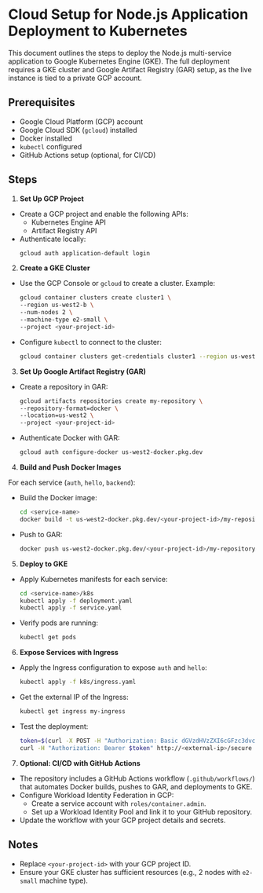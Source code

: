 # Cloud Setup for Node.js Application Deployment to Kubernetes

This document outlines the steps to deploy the Node.js multi-service application to Google Kubernetes Engine (GKE). The full deployment requires a GKE cluster and Google Artifact Registry (GAR) setup, as the live instance is tied to a private GCP account.

## Prerequisites
- Google Cloud Platform (GCP) account
- Google Cloud SDK (`gcloud`) installed
- Docker installed
- `kubectl` configured
- GitHub Actions setup (optional, for CI/CD)

## Steps

1. **Set Up GCP Project**
- Create a GCP project and enable the following APIs:
  - Kubernetes Engine API
  - Artifact Registry API
- Authenticate locally:
  ```bash
  gcloud auth application-default login
  ```

2. **Create a GKE Cluster**
- Use the GCP Console or `gcloud` to create a cluster. Example:
  ```bash
  gcloud container clusters create cluster1 \
  --region us-west2-b \
  --num-nodes 2 \
  --machine-type e2-small \
  --project <your-project-id>
  ```

- Configure `kubectl` to connect to the cluster:
  ```bash
  gcloud container clusters get-credentials cluster1 --region us-west2-b --project <your-project-id>
  ```

3. **Set Up Google Artifact Registry (GAR)**

- Create a repository in GAR:
  ```bash
  gcloud artifacts repositories create my-repository \
  --repository-format=docker \
  --location=us-west2 \
  --project <your-project-id>
  ```

- Authenticate Docker with GAR:
  ```bash
  gcloud auth configure-docker us-west2-docker.pkg.dev
  ```

4. **Build and Push Docker Images** <br />

For each service (`auth`, `hello`, `backend`):

- Build the Docker image:
  ```bash
  cd <service-name>
  docker build -t us-west2-docker.pkg.dev/<your-project-id>/my-repository/<service-name>:latest .
  ```

- Push to GAR:
  ```bash
  docker push us-west2-docker.pkg.dev/<your-project-id>/my-repository/<service-name>:latest
  ```

5. **Deploy to GKE**

- Apply Kubernetes manifests for each service:
  ```bash
  cd <service-name>/k8s
  kubectl apply -f deployment.yaml
  kubectl apply -f service.yaml
  ```

- Verify pods are running:
  ```bash
  kubectl get pods
  ```

6. **Expose Services with Ingress**

- Apply the Ingress configuration to expose `auth` and `hello`:
  ```bash
  kubectl apply -f k8s/ingress.yaml
  ```

- Get the external IP of the Ingress:
  ```bash
  kubectl get ingress my-ingress
  ```

- Test the deployment:
  ```bash
  token=$(curl -X POST -H "Authorization: Basic dGVzdHVzZXI6cGFzc3dvcmQ=" http://<external-ip>/login | jq -r '.token')
  curl -H "Authorization: Bearer $token" http://<external-ip>/secure
  ```

7. **Optional: CI/CD with GitHub Actions**

- The repository includes a GitHub Actions workflow (`.github/workflows/`) that automates Docker builds, pushes to GAR, and deployments to GKE.
- Configure Workload Identity Federation in GCP:
	* Create a service account with `roles/container.admin`.
	* Set up a Workload Identity Pool and link it to your GitHub repository.
- Update the workflow with your GCP project details and secrets.

## Notes
- Replace `<your-project-id>` with your GCP project ID.
- Ensure your GKE cluster has sufficient resources (e.g., 2 nodes with `e2-small` machine type).


